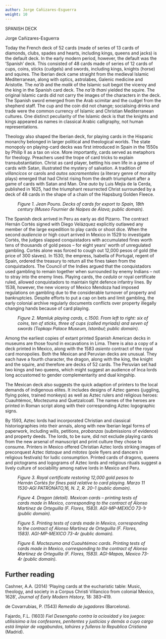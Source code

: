 ```yaml
---
author: Jorge Cañizares-Esguerra
weight: 10
---
```


<div class="ch-opener" id="ch10">
  <p class="CT">SPANISH DECK</p>
  <p class="Author-Heading">Jorge Ca&#xF1;izares-Esguerra</p>
  </div>
  <p>Today the French deck of 52 cards (made of series of 13 cards of diamonds, clubs, spades and hearts, including kings, queens and jacks) is the default deck. In the early modern period, however, the default was the &#x2018;Spanish&#x2019; deck. This consisted of 48 cards made of series of 12 cards of cups, coins, sticks (cudgels) and swords, including kings, knights (horse) and squires. The Iberian deck came straight from the medieval Islamic Mediterranean, along with optics, astrolabes, Galenic medicine and Aristotle. The <em>na&#x2019;ib</em> and the <em>malik</em> of the Islamic suit begot the viceroy and the king in the Spanish card deck. The <em>na&#x2019;ib thani</em> yielded the squire. The original Islamic cards did not carry the images of the characters in the deck. The Spanish sword emerged from the Arab scimitar and the cudgel from the shepherd staff. The cup and the coin did not change; socialising drinks and trade were the common currency of Islamic and Christian Mediterranean cultures. One distinct peculiarity of the Islamic deck is that the knights and kings appeared as names in classical Arabic calligraphy, not human representations.</p>
  <p>Theology also shaped the Iberian deck, for playing cards in the Hispanic monarchy belonged in larger political and theological worlds. The state monopoly on playing-card decks was first introduced in Spain in the 1550s by Philip II as a tax on vice. More importantly, cards served as metaphors for theology. Preachers used the trope of card tricks to explain transubstantiation. Christ as card player, betting his own life in a game of cards with Satan, illustrated the mystery of salvation. A tradition of <em>villancicos</em> or carols and <em>autos sacramentales</em> (a literary genre of morality plays) emerged that had Christ rising from the death triumphant after a game of cards with Satan and Man. One <em>auto</em> by Luis Mej&#xED;a de la Cerda, published in 1625, had the triumphant resurrected Christ surrounded by a deck of 48 cards in the shape of a chain of the Hapsburg Golden Fleece.</p>
  <figure><img id="fig1-ch10" class="img60" src="{{ site.baseurl }}/content/images/pg78.jpg" alt=""/>
  <figcaption><em>Figure 1. Jean Pouns. Decks of cards for export to Spain, 18th century (Museo Fournier de Naipes de &#xC1;lava; public domain).</em></figcaption></figure>
  <p>The Spanish deck arrived in Peru as early as did Pizarro. The contract Hern&#xE1;n Cort&#xE9;s signed with Diego Vel&#xE1;zquez explicitly outlawed any member of the large expedition to play cards or shoot dice. When the second <em>audiencia</em> or high court arrived in Mexico in 1529 to investigate Cort&#xE9;s, the judges slapped conquistadors with accumulated fines worth tens of thousands of gold pesos &#x2013; for eight years&#x2019; worth of unregulated gambling. Cort&#xE9;s alone was forced to cough out 12,000 pesos of gold (the price of 300 slaves). In 1530, the empress, Isabella of Portugal, regent of Spain, ordered the treasury to return all the fines taken from the conquistadors. The Council of the Indies argued that the conquistadors used gambling to remain together when surrounded by enemy Indians &#x2013; not to stray into the enemy lines. Playing cards, the <em>cedula</em> or royal certificate ruled, allowed conquistadors to maintain tight defence infantry lines. By 1538, however, the new viceroy of Mexico Mendoza had imposed regulations on gambling due to the considerable turnover of property and bankruptcies. Despite efforts to put a cap on bets and limit gambling, the early colonial archive regularly documents conflicts over property illegally changing hands because of card playing.</p>
  <figure><img id="fig2-ch10" class="img80" src="{{ site.baseurl }}/content/images/pg79.jpg" alt=""/>
  <figcaption><em>Figure 2. Mamluk playing cards,</em> c.<em>1500. From left to right: six of coins, ten of sticks, three of cups (called myriads) and seven of swords (Topkap&#x131; Palace Museum, Istanbul; public domain).</em></figcaption></figure>
  <p>Among the earliest copies of extant printed Spanish American decks in museums are those found in excavations in Lima. There is also a copy of a deck printed in Mexico, along with the 1583 <em>asiento</em> contract of the royal card monopolies. Both the Mexican and Peruvian decks are unusual. They each have a fourth character, the dragon, along with the king, the knight and the squire, and therefore are decks of 52 cards. The Peruvian set had two kings and two queens, which might suggest an audience of Inca lords long accustomed to gender complementarity and dual kingship.</p>
  <p>The Mexican deck also suggests the quick adaption of printers to the local demands of indigenous elites. It includes designs of Aztec games (juggling, flying poles, trained monkeys) as well as Aztec rulers and religious heroes: Cuauht&#xE9;moc, Moctezuma and Quetzalcoatl. The names of the heroes are printed in Roman script along with their corresponding Aztec logographic signs.</p>
  <p>By 1593, Aztec lords had incorporated Christian and classical historiographies into their annals, along with new Iberian legal forms of paperwork, including wills, petitions, <em>probanzas</em> (submissions of evidence) and property deeds. The lords, to be sure, did not exclude playing cards from the new arsenal of manuscript and print culture they chose to consume. Printers in Mexico offered Christian Aztec lords striking images of preconquest Aztec <em>tlatoque</em> and <em>mitotes</em> (pole flyers and dancers in religious festivals) for ludic consumption. Printed cards of dragons, queens and pictograms and logograms of Aztec lords and religious rituals suggest a lively culture of sociability among native lords in Mexico and Peru.</p>
  <figure><img id="fig3-ch10" class="img60" src="{{ site.baseurl }}/content/images/pg80.jpg" alt=""/>
  <figcaption><em>Figure 3. Royal certificate restoring 12,000 gold pesos to Hern&#xE1;n Cort&#xE9;s for fines paid relative to card playing. Marzo 11 1530-AGI PATRONATO,16, N. 2, R. 20&#x2013;1 (public domain).</em></figcaption></figure>
  <figure><img id="fig4-ch10" class="img40" src="images/pg81-1.jpg" alt=""/>
  <figcaption><em>Figure 4. Dragon (detail). Mexican cards &#x2013; printing tests of cards made in Mexico, corresponding to the contract of Alonso Martinez de Orteguilla (F. Flores, 1583). AGI-MP-MEXICO 73-1r (public domain).</em></figcaption></figure>
  <figure><img id="fig5-ch10" class="img40" src="images/pg81-2.jpg" alt=""/>
  <figcaption><em>Figure 5. Printing tests of cards made in Mexico, corresponding to the contract of Alonso Martinez de Orteguilla (F. Flores, 1583). AGI-MP-MEXICO 73-4r (public domain).</em></figcaption></figure>
  <figure><img id="fig6-ch10" class="img40" src="images/pg81-3.jpg" alt=""/>
  <figcaption><em>Figure 6. Moctezuma and Cuauht&#xE9;moc cards. Printing tests of cards made in Mexico, corresponding to the contract of Alonso Martinez de Orteguilla (F. Flores, 1583). AGI-Mapas, Mexico 73-4r (public domain).</em></figcaption></figure>
  <div class="further-reading-container">
<h2 class="subhead" id="further-reading">Further reading</h2>
  <p class="further-reading-ref">Cashner, A.A. (2014) &#x2018;Playing cards at the eucharistic table: Music, theology, and society in a Corpus Christi Villancico from colonial Mexico, 1628&#x2019;, <em>Journal of Early Modern History,</em> 18: 383&#x2013;419.</p>
  <p class="further-reading-ref">de Covarrubias, P. (1543) <em>Remedio de jugadores</em> (Barcelona).</p>
  <p class="further-reading-ref">Fajardo, F.L. (1603) <em>Fiel Desenga&#xF1;o contra la ociosidad y los juegos: utilisisimo a los confesores, penitentes y justicias y dem&#xE1;s a cuyo cargo est&#xE1; limpiar de vagabundos, tah&#xFA;res y fulleros la Republica Cristiana</em> (Madrid).</p>
</div>
  